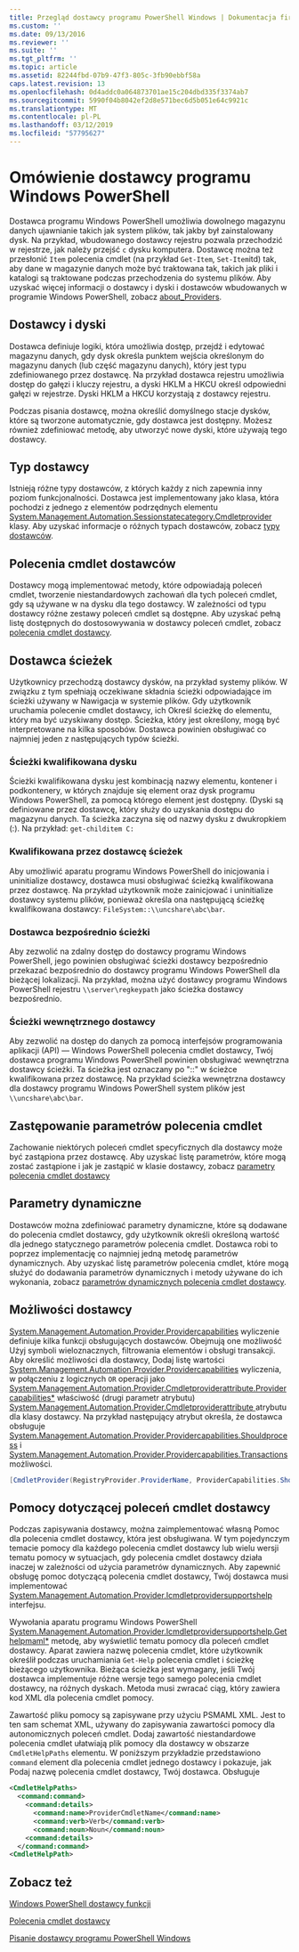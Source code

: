 ```yaml
---
title: Przegląd dostawcy programu PowerShell Windows | Dokumentacja firmy Microsoft
ms.custom: ''
ms.date: 09/13/2016
ms.reviewer: ''
ms.suite: ''
ms.tgt_pltfrm: ''
ms.topic: article
ms.assetid: 82244fbd-07b9-47f3-805c-3fb90ebbf58a
caps.latest.revision: 13
ms.openlocfilehash: 0d4addc0a064873701ae15c204dbd335f3374ab7
ms.sourcegitcommit: 5990f04b8042ef2d8e571bec6d5b051e64c9921c
ms.translationtype: MT
ms.contentlocale: pl-PL
ms.lasthandoff: 03/12/2019
ms.locfileid: "57795627"
---
```

# <a name="windows-powershell-provider-overview"></a>Omówienie dostawcy programu Windows PowerShell

Dostawca programu Windows PowerShell umożliwia dowolnego magazynu danych ujawnianie takich jak system plików, tak jakby był zainstalowany dysk. Na przykład, wbudowanego dostawcy rejestru pozwala przechodzić w rejestrze, jak należy przejść `c` dysku komputera. Dostawcę można też przesłonić `Item` polecenia cmdlet (na przykład `Get-Item`, `Set-Item`itd) tak, aby dane w magazynie danych może być traktowana tak, takich jak pliki i katalogi są traktowane podczas przechodzenia do systemu plików. Aby uzyskać więcej informacji o dostawcy i dyski i dostawców wbudowanych w programie Windows PowerShell, zobacz [about_Providers](/powershell/module/microsoft.powershell.core/about/about_providers).

## <a name="providers-and-drives"></a>Dostawcy i dyski

Dostawca definiuje logiki, która umożliwia dostęp, przejdź i edytować magazynu danych, gdy dysk określa punktem wejścia określonym do magazynu danych (lub część magazynu danych), który jest typu zdefiniowanego przez dostawcę. Na przykład dostawca rejestru umożliwia dostęp do gałęzi i kluczy rejestru, a dyski HKLM a HKCU określ odpowiedni gałęzi w rejestrze. Dyski HKLM a HKCU korzystają z dostawcy rejestru.

Podczas pisania dostawcę, można określić domyślnego stacje dysków, które są tworzone automatycznie, gdy dostawca jest dostępny. Możesz również zdefiniować metodę, aby utworzyć nowe dyski, które używają tego dostawcy.

## <a name="type-of-providers"></a>Typ dostawcy

Istnieją różne typy dostawców, z których każdy z nich zapewnia inny poziom funkcjonalności. Dostawca jest implementowany jako klasa, która pochodzi z jednego z elementów podrzędnych elementu [System.Management.Automation.Sessionstatecategory.Cmdletprovider](/dotnet/api/System.Management.Automation.SessionStateCategory.CmdletProvider) klasy. Aby uzyskać informacje o różnych typach dostawców, zobacz [typy dostawców](./provider-types.md).

## <a name="provider-cmdlets"></a>Polecenia cmdlet dostawców

Dostawcy mogą implementować metody, które odpowiadają poleceń cmdlet, tworzenie niestandardowych zachowań dla tych poleceń cmdlet, gdy są używane w na dysku dla tego dostawcy. W zależności od typu dostawcy różne zestawy poleceń cmdlet są dostępne. Aby uzyskać pełną listę dostępnych do dostosowywania w dostawcy poleceń cmdlet, zobacz [polecenia cmdlet dostawcy](./provider-cmdlets.md).

## <a name="provider-paths"></a>Dostawca ścieżek

Użytkownicy przechodzą dostawcy dysków, na przykład systemy plików. W związku z tym spełniają oczekiwane składnia ścieżki odpowiadające im ścieżki używany w Nawigacja w systemie plików. Gdy użytkownik uruchamia polecenie cmdlet dostawcy, ich Określ ścieżkę do elementu, który ma być uzyskiwany dostęp. Ścieżka, który jest określony, mogą być interpretowane na kilka sposobów. Dostawca powinien obsługiwać co najmniej jeden z następujących typów ścieżki.

### <a name="drive-qualified-paths"></a>Ścieżki kwalifikowana dysku

Ścieżki kwalifikowana dysku jest kombinacją nazwy elementu, kontener i podkontenery, w których znajduje się element oraz dysk programu Windows PowerShell, za pomocą którego element jest dostępny. (Dyski są definiowane przez dostawcę, który służy do uzyskania dostępu do magazynu danych. Ta ścieżka zaczyna się od nazwy dysku z dwukropkiem (:). Na przykład: `get-childitem C:`

### <a name="provider-qualified-paths"></a>Kwalifikowana przez dostawcę ścieżek

Aby umożliwić aparatu programu Windows PowerShell do inicjowania i uninitialize dostawcy, dostawca musi obsługiwać ścieżką kwalifikowana przez dostawcę. Na przykład użytkownik może zainicjować i uninitialize dostawcy systemu plików, ponieważ określa ona następującą ścieżkę kwalifikowana dostawcy: `FileSystem::\\uncshare\abc\bar`.

### <a name="provider-direct-paths"></a>Dostawca bezpośrednio ścieżki

Aby zezwolić na zdalny dostęp do dostawcy programu Windows PowerShell, jego powinien obsługiwać ścieżki dostawcy bezpośrednio przekazać bezpośrednio do dostawcy programu Windows PowerShell dla bieżącej lokalizacji. Na przykład, można użyć dostawcy programu Windows PowerShell rejestru `\\server\regkeypath` jako ścieżka dostawcy bezpośrednio.

### <a name="provider-internal-paths"></a>Ścieżki wewnętrznego dostawcy

Aby zezwolić na dostęp do danych za pomocą interfejsów programowania aplikacji (API) — Windows PowerShell polecenia cmdlet dostawcy, Twój dostawca programu Windows PowerShell powinien obsługiwać wewnętrzna dostawcy ścieżki. Ta ścieżka jest oznaczany po "::" w ścieżce kwalifikowana przez dostawcę. Na przykład ścieżka wewnętrzna dostawcy dla dostawcy programu Windows PowerShell system plików jest `\\uncshare\abc\bar`.

## <a name="overriding-cmdlet-parameters"></a>Zastępowanie parametrów polecenia cmdlet

Zachowanie niektórych poleceń cmdlet specyficznych dla dostawcy może być zastąpiona przez dostawcę. Aby uzyskać listę parametrów, które mogą zostać zastąpione i jak je zastąpić w klasie dostawcy, zobacz [parametry polecenia cmdlet dostawcy](./provider-cmdlet-parameters.md)

## <a name="dynamic-parameters"></a>Parametry dynamiczne

Dostawców można zdefiniować parametry dynamiczne, które są dodawane do polecenia cmdlet dostawcy, gdy użytkownik określi określoną wartość dla jednego statycznego parametrów polecenia cmdlet. Dostawca robi to poprzez implementację co najmniej jedną metodę parametrów dynamicznych. Aby uzyskać listę parametrów polecenia cmdlet, które mogą służyć do dodawania parametrów dynamicznych i metody używane do ich wykonania, zobacz [parametrów dynamicznych polecenia cmdlet dostawcy](./provider-cmdlet-dynamic-parameters.md).

## <a name="provider-capabilities"></a>Możliwości dostawcy

[System.Management.Automation.Provider.Providercapabilities](/dotnet/api/System.Management.Automation.Provider.ProviderCapabilities) wyliczenie definiuje kilka funkcji obsługujących dostawców. Obejmują one możliwość Użyj symboli wieloznacznych, filtrowania elementów i obsługi transakcji. Aby określić możliwości dla dostawcy, Dodaj listę wartości [System.Management.Automation.Provider.Providercapabilities](/dotnet/api/System.Management.Automation.Provider.ProviderCapabilities) wyliczenia, w połączeniu z logicznych `OR` operacji jako [ System.Management.Automation.Provider.Cmdletproviderattribute.Providercapabilities*](/dotnet/api/System.Management.Automation.Provider.CmdletProviderAttribute.ProviderCapabilities) właściwość (drugi parametr atrybutu) [System.Management.Automation.Provider.Cmdletproviderattribute ](/dotnet/api/System.Management.Automation.Provider.CmdletProviderAttribute) atrybutu dla klasy dostawcy. Na przykład następujący atrybut określa, że dostawca obsługuje [System.Management.Automation.Provider.Providercapabilities.Shouldprocess](/dotnet/api/System.Management.Automation.Provider.ProviderCapabilities.ShouldProcess) i [ System.Management.Automation.Provider.Providercapabilities.Transactions](/dotnet/api/System.Management.Automation.Provider.ProviderCapabilities.Transactions) możliwości.

```csharp
[CmdletProvider(RegistryProvider.ProviderName, ProviderCapabilities.ShouldProcess | ProviderCapabilities.Transactions)]

```

## <a name="provider-cmdlet-help"></a>Pomocy dotyczącej poleceń cmdlet dostawcy

Podczas zapisywania dostawcy, można zaimplementować własną Pomoc dla polecenia cmdlet dostawcy, która jest obsługiwana. W tym pojedynczym temacie pomocy dla każdego polecenia cmdlet dostawcy lub wielu wersji tematu pomocy w sytuacjach, gdy polecenia cmdlet dostawcy działa inaczej w zależności od użycia parametrów dynamicznych. Aby zapewnić obsługę pomoc dotyczącą polecenia cmdlet dostawcy, Twój dostawca musi implementować [System.Management.Automation.Provider.Icmdletprovidersupportshelp](/dotnet/api/System.Management.Automation.Provider.ICmdletProviderSupportsHelp) interfejsu.

Wywołania aparatu programu Windows PowerShell [System.Management.Automation.Provider.Icmdletprovidersupportshelp.Gethelpmaml*](/dotnet/api/System.Management.Automation.Provider.ICmdletProviderSupportsHelp.GetHelpMaml) metodę, aby wyświetlić tematu pomocy dla poleceń cmdlet dostawcy. Aparat zawiera nazwę polecenia cmdlet, które użytkownik określił podczas uruchamiania `Get-Help` polecenia cmdlet i ścieżkę bieżącego użytkownika. Bieżąca ścieżka jest wymagany, jeśli Twój dostawca implementuje różne wersje tego samego polecenia cmdlet dostawcy, na różnych dyskach. Metoda musi zwracać ciąg, który zawiera kod XML dla polecenia cmdlet pomocy.

Zawartość pliku pomocy są zapisywane przy użyciu PSMAML XML. Jest to ten sam schemat XML, używany do zapisywania zawartości pomocy dla autonomicznych poleceń cmdlet. Dodaj zawartość niestandardowe polecenia cmdlet ułatwiają plik pomocy dla dostawcy w obszarze `CmdletHelpPaths` elementu. W poniższym przykładzie przedstawiono `command` element dla polecenia cmdlet jednego dostawcy i pokazuje, jak Podaj nazwę polecenia cmdlet dostawcy, Twój dostawca. Obsługuje

```xml
<CmdletHelpPaths>
  <command:command>
    <command:details>
      <command:name>ProviderCmdletName</command:name>
      <command:verb>Verb</command:verb>
      <command:noun>Noun</command:noun>
    <command:details>
  </command:command>
<CmdletHelpPath>
```

## <a name="see-also"></a>Zobacz też

[Windows PowerShell dostawcy funkcji](./provider-types.md)

[Polecenia cmdlet dostawcy](./provider-cmdlets.md)

[Pisanie dostawcy programu PowerShell Windows](./writing-a-windows-powershell-provider.md)
